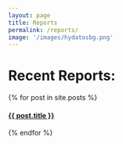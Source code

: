 ```yaml
---
layout: page 
title: Reports
permalink: /reports/
image: '/images/hydatosbg.png'
---
```

# Recent Reports:
{% for post in site.posts %}
  <article>
    <h4>
      <a href="{{ post.url }}">
        {{ post.title }}
      </a>
    </h4>
  </article>
{% endfor %}
